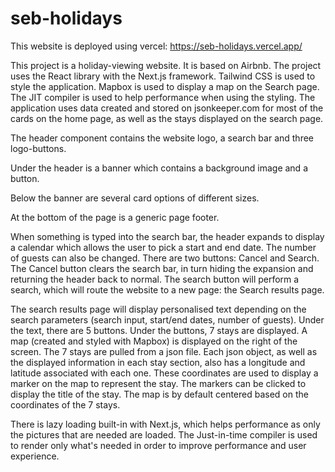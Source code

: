 # seb-holidays

This website is deployed using vercel: https://seb-holidays.vercel.app/

This project is a holiday-viewing website. It is based on Airbnb. The project uses the React library with the Next.js framework. Tailwind CSS is used to style the application. Mapbox is used to display a map on the Search page. The JIT compiler is used to help performance when using the styling. The application uses data created and stored on jsonkeeper.com for most of the cards on the home page, as well as the stays displayed on the search page.

The header component contains the website logo, a search bar and three logo-buttons.

Under the header is a banner which contains a background image and a button.

Below the banner are several card options of different sizes.

At the bottom of the page is a generic page footer.

When something is typed into the search bar, the header expands to display a calendar which allows the user to pick a start and end date. The number of guests can also be changed. There are two buttons: Cancel and Search. The Cancel button clears the search bar, in turn hiding the expansion and returning the header back to normal. The search button will perform a search, which will route the website to a new page: the Search results page.

The search results page will display personalised text depending on the search parameters (search input, start/end dates, number of guests). Under the text, there are 5 buttons. Under the buttons, 7 stays are displayed. A map (created and styled with Mapbox) is displayed on the right of the screen. The 7 stays are pulled from a json file. Each json object, as well as the displayed information in each stay section, also has a longitude and latitude associated with each one. These coordinates are used to display a marker on the map to represent the stay. The markers can be clicked to display the title of the stay. The map is by default centered based on the coordinates of the 7 stays.

There is lazy loading built-in with Next.js, which helps performance as only the pictures that are needed are loaded.
The Just-in-time compiler is used to render only what's needed in order to improve performance and user experience.




